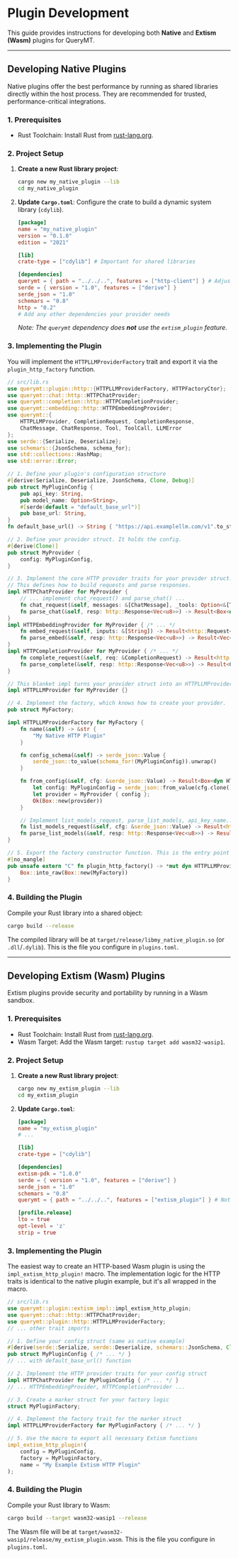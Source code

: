 # Plugin Development

This guide provides instructions for developing both **Native** and **Extism (Wasm)** plugins for QueryMT.

---

## Developing Native Plugins

Native plugins offer the best performance by running as shared libraries directly within the host process. They are recommended for trusted, performance-critical integrations.

### 1. Prerequisites

-   Rust Toolchain: Install Rust from [rust-lang.org](https://www.rust-lang.org/).

### 2. Project Setup

1.  **Create a new Rust library project**:
    ```bash
    cargo new my_native_plugin --lib
    cd my_native_plugin
    ```

2.  **Update `Cargo.toml`**:
    Configure the crate to build a dynamic system library (`cdylib`).

    ```toml
    [package]
    name = "my_native_plugin"
    version = "0.1.0"
    edition = "2021"

    [lib]
    crate-type = ["cdylib"] # Important for shared libraries

    [dependencies]
    querymt = { path = "../../..", features = ["http-client"] } # Adjust path
    serde = { version = "1.0", features = ["derive"] }
    serde_json = "1.0"
    schemars = "0.8"
    http = "0.2"
    # Add any other dependencies your provider needs
    ```
    *Note: The `querymt` dependency does **not** use the `extism_plugin` feature.*

### 3. Implementing the Plugin

You will implement the `HTTPLLMProviderFactory` trait and export it via the `plugin_http_factory` function.

```rust
// src/lib.rs
use querymt::plugin::http::{HTTPLLMProviderFactory, HTTPFactoryCtor};
use querymt::chat::http::HTTPChatProvider;
use querymt::completion::http::HTTPCompletionProvider;
use querymt::embedding::http::HTTPEmbeddingProvider;
use querymt::{
    HTTPLLMProvider, CompletionRequest, CompletionResponse,
    ChatMessage, ChatResponse, Tool, ToolCall, LLMError
};
use serde::{Serialize, Deserialize};
use schemars::{JsonSchema, schema_for};
use std::collections::HashMap;
use std::error::Error;

// 1. Define your plugin's configuration structure
#[derive(Serialize, Deserialize, JsonSchema, Clone, Debug)]
pub struct MyPluginConfig {
    pub api_key: String,
    pub model_name: Option<String>,
    #[serde(default = "default_base_url")]
    pub base_url: String,
}
fn default_base_url() -> String { "https://api.examplellm.com/v1".to_string() }

// 2. Define your provider struct. It holds the config.
#[derive(Clone)]
pub struct MyProvider {
    config: MyPluginConfig,
}

// 3. Implement the core HTTP provider traits for your provider struct.
// This defines how to build requests and parse responses.
impl HTTPChatProvider for MyProvider {
    // ... implement chat_request() and parse_chat() ...
    fn chat_request(&self, messages: &[ChatMessage], _tools: Option<&[Tool]>) -> Result<http::Request<Vec<u8>>, LLMError> { /* ... */ Ok(http::Request::default()) }
    fn parse_chat(&self, resp: http::Response<Vec<u8>>) -> Result<Box<dyn ChatResponse>, Box<dyn Error>> { /* ... */ Ok(Box::new(querymt::completion::CompletionResponse{text:"...".into()})) }
}
impl HTTPEmbeddingProvider for MyProvider { /* ... */
    fn embed_request(&self, inputs: &[String]) -> Result<http::Request<Vec<u8>>, LLMError> { Ok(http::Request::default()) }
    fn parse_embed(&self, resp: http::Response<Vec<u8>>) -> Result<Vec<Vec<f32>>, Box<dyn Error>> { Ok(vec![]) }
}
impl HTTPCompletionProvider for MyProvider { /* ... */
    fn complete_request(&self, req: &CompletionRequest) -> Result<http::Request<Vec<u8>>, LLMError> { Ok(http::Request::default()) }
    fn parse_complete(&self, resp: http::Response<Vec<u8>>) -> Result<CompletionResponse, Box<dyn Error>> { Ok(CompletionResponse{text:"...".into()}) }
}

// This blanket impl turns your provider struct into an HTTPLLMProvider
impl HTTPLLMProvider for MyProvider {}

// 4. Implement the factory, which knows how to create your provider.
pub struct MyFactory;

impl HTTPLLMProviderFactory for MyFactory {
    fn name(&self) -> &str {
        "My Native HTTP Plugin"
    }

    fn config_schema(&self) -> serde_json::Value {
        serde_json::to_value(schema_for!(MyPluginConfig)).unwrap()
    }

    fn from_config(&self, cfg: &serde_json::Value) -> Result<Box<dyn HTTPLLMProvider>, Box<dyn Error>> {
        let config: MyPluginConfig = serde_json::from_value(cfg.clone())?;
        let provider = MyProvider { config };
        Ok(Box::new(provider))
    }

    // Implement list_models_request, parse_list_models, api_key_name...
    fn list_models_request(&self, cfg: &serde_json::Value) -> Result<http::Request<Vec<u8>>, LLMError> { Ok(http::Request::default()) }
    fn parse_list_models(&self, resp: http::Response<Vec<u8>>) -> Result<Vec<String>, Box<dyn Error>> { Ok(vec![]) }
}

// 5. Export the factory constructor function. This is the entry point for the host.
#[no_mangle]
pub unsafe extern "C" fn plugin_http_factory() -> *mut dyn HTTPLLMProviderFactory {
    Box::into_raw(Box::new(MyFactory))
}
```

### 4. Building the Plugin

Compile your Rust library into a shared object:
```bash
cargo build --release
```
The compiled library will be at `target/release/libmy_native_plugin.so` (or `.dll`/`.dylib`). This is the file you configure in `plugins.toml`.

---

## Developing Extism (Wasm) Plugins

Extism plugins provide security and portability by running in a Wasm sandbox.

### 1. Prerequisites

-   Rust Toolchain: Install Rust from [rust-lang.org](https://www.rust-lang.org/).
-   Wasm Target: Add the Wasm target: `rustup target add wasm32-wasip1`.

### 2. Project Setup

1.  **Create a new Rust library project**:
    ```bash
    cargo new my_extism_plugin --lib
    cd my_extism_plugin
    ```

2.  **Update `Cargo.toml`**:
    ```toml
    [package]
    name = "my_extism_plugin"
    # ...

    [lib]
    crate-type = ["cdylib"]

    [dependencies]
    extism-pdk = "1.0.0"
    serde = { version = "1.0", features = ["derive"] }
    serde_json = "1.0"
    schemars = "0.8"
    querymt = { path = "../../..", features = ["extism_plugin"] } # Note the feature

    [profile.release]
    lto = true
    opt-level = 'z'
    strip = true
    ```

### 3. Implementing the Plugin

The easiest way to create an HTTP-based Wasm plugin is using the `impl_extism_http_plugin!` macro. The implementation logic for the HTTP traits is identical to the native plugin example, but it's all wrapped in the macro.

```rust
// src/lib.rs
use querymt::plugin::extism_impl::impl_extism_http_plugin;
use querymt::chat::http::HTTPChatProvider;
use querymt::plugin::http::HTTPLLMProviderFactory;
// ... other trait imports

// 1. Define your config struct (same as native example)
#[derive(serde::Serialize, serde::Deserialize, schemars::JsonSchema, Clone, Debug)]
pub struct MyPluginConfig { /* ... */ }
// ... with default_base_url() function

// 2. Implement the HTTP provider traits for your config struct
impl HTTPChatProvider for MyPluginConfig { /* ... */ }
// ... HTTPEmbeddingProvider, HTTPCompletionProvider ...

// 3. Create a marker struct for your factory logic
struct MyPluginFactory;

// 4. Implement the factory trait for the marker struct
impl HTTPLLMProviderFactory for MyPluginFactory { /* ... */ }

// 5. Use the macro to export all necessary Extism functions
impl_extism_http_plugin!(
    config = MyPluginConfig,
    factory = MyPluginFactory,
    name = "My Example Extism HTTP Plugin"
);
```

### 4. Building the Plugin

Compile your Rust library to Wasm:
```bash
cargo build --target wasm32-wasip1 --release
```
The Wasm file will be at `target/wasm32-wasip1/release/my_extism_plugin.wasm`. This is the file you configure in `plugins.toml`.
